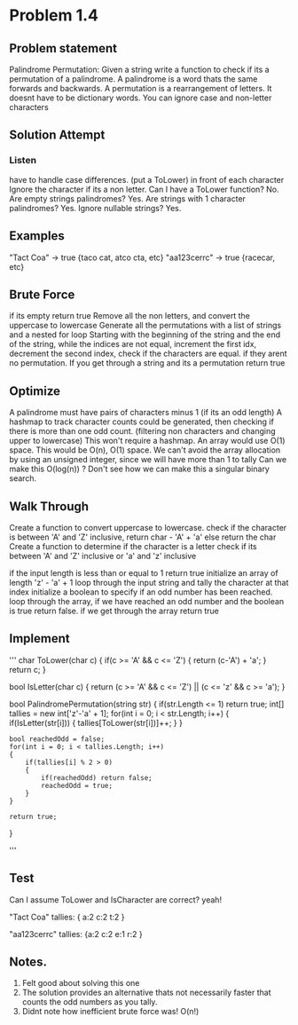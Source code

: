 # Problem 1.4

## Problem statement
Palindrome Permutation: Given a string write a function to check if its a permutation of a palindrome. A palindrome is a 
word thats the same forwards and backwards. A permutation is a rearrangement of letters. It doesnt have to be dictionary words. 
You can ignore case and non-letter characters

## Solution Attempt

### Listen
have to handle case differences. (put a ToLower) in front of each character
Ignore the character if its a non letter. 
Can I have a ToLower function? No.
Are empty strings palindromes? Yes.
Are strings with 1 character palindromes? Yes.
Ignore nullable strings? Yes.

## Examples

"Tact Coa" -> true {taco cat, atco cta, etc}
"aa123cerrc" -> true {racecar, etc}

## Brute Force
if its empty return true
Remove all the non letters, and convert the uppercase to lowercase
Generate all the permutations with a list of strings and a nested for loop
Starting with the beginning of the string and the end of the string, while the indices are not equal, increment the first idx,
decrement the second index, check if the characters are equal. if they arent no permutation. If you get through a string and its a permutation return true

## Optimize

A palindrome must have pairs of characters minus 1 (if its an odd length)
A hashmap to track character counts could be generated, then checking if there is more than one odd count. (filtering non characters and changing upper to lowercase)
This won't require a hashmap. An array would use O(1) space. This would be O(n), O(1) space. 
We can't avoid the array allocation by using an unsigned integer, since we will have more than 1 to tally
Can we make this O(log(n)) ? Don't see how we can make this a singular binary search.

## Walk Through
Create a function to convert uppercase to lowercase. 
    check if the character is between 'A' and 'Z' inclusive, return char - 'A' + 'a'
    else return the char
Create a function to determine if the character is a letter
    check if its between 'A' and 'Z' inclusive or 'a' and 'z' inclusive

if the input length is less than or equal to 1 return true
initialize an array of length 'z' - 'a' + 1
loop through the input string and tally the character at that index
initialize a boolean to specify if an odd number has been reached.
loop through the array, if we have reached an odd number and the boolean is true return false.
if we get through the array return true


## Implement

'''
char ToLower(char c)
{
    if(c >= 'A' && c <= 'Z')
    {
        return (c-'A') + 'a';
    }
    return c;
}

bool IsLetter(char c)
{
    return (c >= 'A' && c <= 'Z') || (c <= 'z' && c >= 'a');
}

bool PalindromePermutation(string str)
{
    if(str.Length <= 1) return true;
    int[] tallies = new int['z'-'a' + 1];
    for(int i = 0; i < str.Length; i++)
    {
        if(IsLetter(str[i]))
        {
            tallies[ToLower(str[i])]++;
        }
    }

    bool reachedOdd = false;
    for(int i = 0; i < tallies.Length; i++)
    {
        if(tallies[i] % 2 > 0)
        {
            if(reachedOdd) return false;
            reachedOdd = true;
        }
    }

    return true;
    
}

'''

## Test
 
Can I assume ToLower and IsCharacter are correct? yeah!

"Tact Coa"
tallies: { a:2 c:2 t:2 }

"aa123cerrc"
tallies: {a:2 c:2 e:1 r:2 }


## Notes. 
1. Felt good about solving this one
2. The solution provides an alternative thats not necessarily faster that counts the odd numbers as you tally.
3. Didnt note how inefficient brute force was! O(n!)